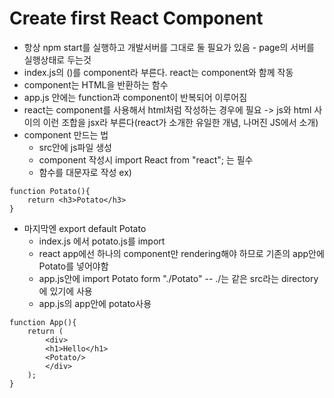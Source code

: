 # Create first React Component

* 항상 npm start를 실행하고 개발서버를 그대로 둘 필요가 있음 - page의 서버를 실행상태로 두는것
* index.js의 (<App/>)를 component라 부른다. react는 component와 함께 작동
* component는 HTML을 반환하는 함수 
* app.js 안에는 function과 component이 반복되어 이루어짐
* react는 component를 사용해서 html처럼 작성하는 경우에 필요 -> js와 html 사이의 이런 조합을 jsx라 부른다(react가 소개한 유일한 개념, 나머진 JS에서 소개)
* component 만드는 법
    * src안에 js파일 생성
    * component 작성시 import React from "react"; 는 필수
    * 함수를 대문자로 작성 ex)
```
function Potato(){
    return <h3>Potato</h3>
}
```
* 마지막엔 export default Potato
    * index.js 에서 potato.js를 import
    * react app에선 하나의 component만 rendering해야 하므로 기존의 app안에 Potato를 넣어야함
    * app.js안에 import Potato form "./Potato" -- ./는 같은 src라는 directory에 있기에 사용
    * app.js의 app안에 potato사용
```
function App(){
    return (
        <div>
        <h1>Hello</h1>
        <Potato/>
        </div>
    );
}
```

